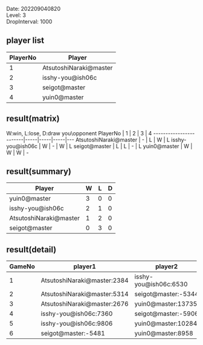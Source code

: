 Date: 202209040820  
Level: 3  
DropInterval: 1000  
## player list
PlayerNo  |  Player
----------|------------------------
1         |  AtsutoshiNaraki@master
2         |  isshy-you@ish06c
3         |  seigot@master
4         |  yuin0@master
## result(matrix)
W:win, L:lose, D:draw
you\opponent PlayerNo   |  1  |  2  |  3  |  4
------------------------|-----|-----|-----|---
AtsutoshiNaraki@master  |  -  |  L  |  W  |  L
isshy-you@ish06c        |  W  |  -  |  W  |  L
seigot@master           |  L  |  L  |  -  |  L
yuin0@master            |  W  |  W  |  W  |  -
## result(summary)
Player                  |  W  |  L  |  D
------------------------|-----|-----|---
yuin0@master            |  3  |  0  |  0
isshy-you@ish06c        |  2  |  1  |  0
AtsutoshiNaraki@master  |  1  |  2  |  0
seigot@master           |  0  |  3  |  0
## result(detail)
GameNo  |  player1                      |  player2
--------|-------------------------------|-----------------------
1       |  AtsutoshiNaraki@master:2384  |  isshy-you@ish06c:6530
2       |  AtsutoshiNaraki@master:5314  |  seigot@master:-5344
3       |  AtsutoshiNaraki@master:2676  |  yuin0@master:13735
4       |  isshy-you@ish06c:7360        |  seigot@master:-5906
5       |  isshy-you@ish06c:9806        |  yuin0@master:10284
6       |  seigot@master:-5481          |  yuin0@master:8958
